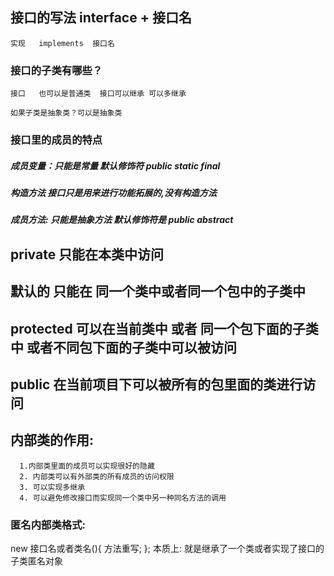 
## 接口的写法   interface  + 接口名 
    实现   implements  接口名


### 接口的子类有哪些？
    接口   也可以是普通类  接口可以继承 可以多继承
    
    如果子类是抽象类？可以是抽象类 

### 接口里的成员的特点
##### 成员变量：只能是常量  默认修饰符  public  static  final
##### 构造方法 接口只是用来进行功能拓展的,没有构造方法
##### 成员方法: 只能是抽象方法 默认修饰符是 public  abstract

## private  只能在本类中访问
## 默认的  只能在 同一个类中或者同一个包中的子类中
## protected  可以在当前类中 或者 同一个包下面的子类中  或者不同包下面的子类中可以被访问
## public  在当前项目下可以被所有的包里面的类进行访问


##  内部类的作用:
      1.内部类里面的成员可以实现很好的隐藏
      2. 内部类可以有外部类的所有成员的访问权限
      3. 可以实现多继承
      4. 可以避免修改接口而实现同一个类中另一种同名方法的调用
###  匿名内部类格式:
   new   接口名或者类名(){
        方法重写;
   };
   本质上: 就是继承了一个类或者实现了接口的子类匿名对象
   
   
   
   
   
   